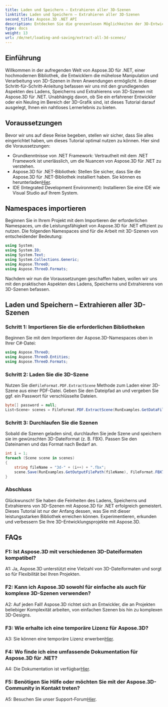 ```yaml
---
title: Laden und Speichern – Extrahieren aller 3D-Szenen
linktitle: Laden und Speichern – Extrahieren aller 3D-Szenen
second_title: Aspose.3D .NET API
description: Entdecken Sie die grenzenlosen Möglichkeiten der 3D-Entwicklung mit Aspose.3D für .NET. Laden, speichern und extrahieren Sie Szenen mühelos.
type: docs
weight: 13
url: /de/net/loading-and-saving/extract-all-3d-scenes/
---
```

## Einführung

Willkommen in der aufregenden Welt von Aspose.3D für .NET, einer hochmodernen Bibliothek, die Entwicklern die mühelose Manipulation und Verarbeitung von 3D-Szenen in ihren Anwendungen ermöglicht. In dieser Schritt-für-Schritt-Anleitung befassen wir uns mit den grundlegenden Aspekten des Ladens, Speicherns und Extrahierens von 3D-Szenen mit Aspose.3D für .NET. Unabhängig davon, ob Sie ein erfahrener Entwickler oder ein Neuling im Bereich der 3D-Grafik sind, ist dieses Tutorial darauf ausgelegt, Ihnen ein nahtloses Lernerlebnis zu bieten.

## Voraussetzungen

Bevor wir uns auf diese Reise begeben, stellen wir sicher, dass Sie alles eingerichtet haben, um dieses Tutorial optimal nutzen zu können. Hier sind die Voraussetzungen:

- Grundkenntnisse von .NET Framework: Vertrautheit mit dem .NET Framework ist unerlässlich, um die Nuancen von Aspose.3D für .NET zu verstehen.
-  Aspose.3D für .NET-Bibliothek: Stellen Sie sicher, dass Sie die Aspose.3D für .NET-Bibliothek installiert haben. Sie können es herunterladen[Hier](https://releases.aspose.com/3d/net/).
- IDE (Integrated Development Environment): Installieren Sie eine IDE wie Visual Studio auf Ihrem System.

## Namespaces importieren

Beginnen Sie in Ihrem Projekt mit dem Importieren der erforderlichen Namespaces, um die Leistungsfähigkeit von Aspose.3D für .NET effizient zu nutzen. Die folgenden Namespaces sind für die Arbeit mit 3D-Szenen von entscheidender Bedeutung:

```csharp
using System;
using System.IO;
using System.Text;
using System.Collections.Generic;
using Aspose.ThreeD;
using Aspose.ThreeD.Formats;
```

Nachdem wir nun die Voraussetzungen geschaffen haben, wollen wir uns mit den praktischen Aspekten des Ladens, Speicherns und Extrahierens von 3D-Szenen befassen.

## Laden und Speichern – Extrahieren aller 3D-Szenen

### Schritt 1: Importieren Sie die erforderlichen Bibliotheken

Beginnen Sie mit dem Importieren der Aspose.3D-Namespaces oben in Ihrer C#-Datei:

```csharp
using Aspose.ThreeD;
using Aspose.ThreeD.Entities;
using Aspose.ThreeD.Formats;
```

### Schritt 2: Laden Sie die 3D-Szene

 Nutzen Sie die`FileFormat.PDF.ExtractScene` Methode zum Laden einer 3D-Szene aus einer PDF-Datei. Geben Sie den Dateipfad an und vergeben Sie ggf. ein Passwort für verschlüsselte Dateien.

```csharp
byte[] password = null;
List<Scene> scenes = FileFormat.PDF.ExtractScene(RunExamples.GetDataFilePath("House_Design.pdf"), password);
```

### Schritt 3: Durchlaufen Sie die Szenen

Sobald die Szenen geladen sind, durchlaufen Sie jede Szene und speichern sie im gewünschten 3D-Dateiformat (z. B. FBX). Passen Sie den Dateinamen und das Format nach Bedarf an.

```csharp
int i = 1;
foreach (Scene scene in scenes)
{
    string fileName = "3d-" + (i++) + ".fbx";
    scene.Save(RunExamples.GetOutputFilePath(fileName), FileFormat.FBX7400ASCII);
}
```

### Abschluss

Glückwunsch! Sie haben die Feinheiten des Ladens, Speicherns und Extrahierens von 3D-Szenen mit Aspose.3D für .NET erfolgreich gemeistert. Dieses Tutorial ist nur der Anfang dessen, was Sie mit dieser leistungsstarken Bibliothek erreichen können. Experimentieren, erkunden und verbessern Sie Ihre 3D-Entwicklungsprojekte mit Aspose.3D.

## FAQs

### F1: Ist Aspose.3D mit verschiedenen 3D-Dateiformaten kompatibel?

A1: Ja, Aspose.3D unterstützt eine Vielzahl von 3D-Dateiformaten und sorgt so für Flexibilität bei Ihren Projekten.

### F2: Kann ich Aspose.3D sowohl für einfache als auch für komplexe 3D-Szenen verwenden?

A2: Auf jeden Fall! Aspose.3D richtet sich an Entwickler, die an Projekten beliebiger Komplexität arbeiten, von einfachen Szenen bis hin zu komplexen 3D-Designs.

### F3: Wie erhalte ich eine temporäre Lizenz für Aspose.3D?

 A3: Sie können eine temporäre Lizenz erwerben[Hier](https://purchase.aspose.com/temporary-license/).

### F4: Wo finde ich eine umfassende Dokumentation für Aspose.3D für .NET?

 A4: Die Dokumentation ist verfügbar[Hier](https://reference.aspose.com/3d/net/).

### F5: Benötigen Sie Hilfe oder möchten Sie mit der Aspose.3D-Community in Kontakt treten?

 A5: Besuchen Sie unser Support-Forum[Hier](https://forum.aspose.com/c/3d/18).